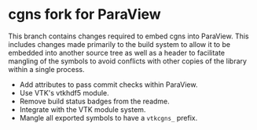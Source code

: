 # cgns fork for ParaView

This branch contains changes required to embed cgns into ParaView. This
includes changes made primarily to the build system to allow it to be embedded
into another source tree as well as a header to facilitate mangling of the
symbols to avoid conflicts with other copies of the library within a single
process.

  * Add attributes to pass commit checks within ParaView.
  * Use VTK's vtkhdf5 module.
  * Remove build status badges from the readme.
  * Integrate with the VTK module system.
  * Mangle all exported symbols to have a `vtkcgns_` prefix.
